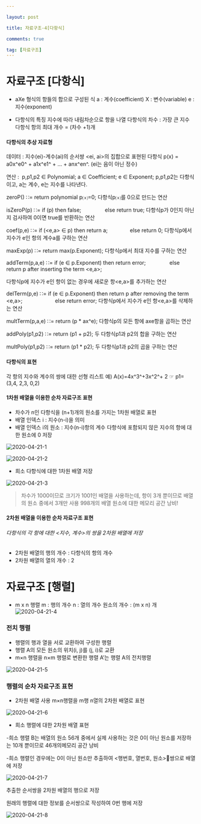 ```yaml
---

layout: post

title: 자료구조-4[다항식]

comments: true

tag: [자료구조]
---
```

# 자료구조 [다항식]

* aXe 형식의 항들의 합으로 구성된 식
a : 계수(coefficient)
X : 변수(variable)
e : 지수(exponent)

* 다항식의 특징
지수에 따라 내림차순으로 항을 나열
다항식의 차수 : 가장 큰 지수
다항식 항의 최대 개수 = (차수 +1)개

#### 다항식의 추상 자료형

데이터 : 지수(ei)-계수(ai)의 순서쌍 <ei, ai>의 집합으로 표현된 다항식 p(x) = a0x^e0^ + a1x^e1^ + … + anx^en^. (ei는 음이 아닌 정수)

연산 :  p,p1,p2 ∈ Polynomial; a ∈ Coefficient; e ∈ Exponent;
p,p1,p2는 다항식이고, a는 계수, e는 지수를 나타낸다.

zeroP() ∷= return polynomial p⒳=0;
다항식p⒳를 0으로 만드는 연산

isZeroP(p) ∷= if (p) then false;
               else return true;
다항식p가 0인지 아닌지 검사하여 0이면 true를 반환하는 연산

coef(p,e) ∷= if (<e,a> ∈ p) then return a;
              else return 0;
다항식p에서 지수가 e인 항의 계수a를 구하는 연산

maxExp(p) ∷= return max(p.Exponent);
   다항식p에서 최대 지수를 구하는 연산

addTerm(p,a,e) ∷= if (e ∈ p.Exponent) then return error;
               else return p after inserting the term <e,a>;

다항식p에 지수가 e인 항이 없는 경우에 새로운 항<e,a>를 추가하는 연산

delTerm(p,e) ∷= if (e ∈ p.Exponent) then return p after removing the term <e,a>;
                    	 else return error;
다항식p에서 지수가 e인 항<e,a>를 삭제하는 연산

multTerm(p,a,e) ∷= return (p * ax^e);
다항식p의 모든 항에 axe항을 곱하는 연산

addPoly(p1,p2) ∷= return (p1 + p2);
두 다항식p1과 p2의 합을 구하는 연산

multPoly(p1,p2) ∷= return (p1 * p2);
두 다항식p1과 p2의 곱을 구하는 연산


#### 다항식의 표현
각 항의 지수와 계수의 쌍에 대한 선형 리스트
예)  A(x)=4x^3^+3x^2^+ 2  ☞  p1= (3,4,  2,3,  0,2)

#### 1차원 배열을 이용한 순차 자료구조 표현
* 차수가 n인 다항식을 (n+1)개의 원소를 가지는 1차원 배열로 표현
* 배열 인덱스 i  : 지수(n-i)을 의미
* 배열 인덱스 i의 원소 : 지수(n-i)항의 계수
 다항식에 포함되지 않은 지수의 항에 대한 원소에 0 저장

 ![2020-04-21-1](https://user-images.githubusercontent.com/62532608/79839031-e5dad380-83ee-11ea-84be-6067339ee940.png)

 ![2020-04-21-2](https://user-images.githubusercontent.com/62532608/79839227-2c303280-83ef-11ea-8773-2fcbf4125824.png)

* 희소 다항식에 대한 1차원 배열 저장

![2020-04-21-3](https://user-images.githubusercontent.com/62532608/79839564-a3fe5d00-83ef-11ea-90b5-4ea3ad8f72ea.png)

> 차수가 1000이므로 크기가 1001인 배열을 사용하는데, 항이 3개 뿐이므로 배열의 원소 중에서 3개만 사용
  998개의 배열 원소에 대한 메모리 공간 낭비!

#### 2차원 배열을 이용한 순차 자료구조 표현
###### 다항식의 각 항에 대한 <지수, 계수>의 쌍을 2차원 배열에 저장
* 2차원 배열의 행의 개수 : 다항식의 항의 개수
* 2차원 배열의 열의 개수 : 2

# 자료구조 [행렬]
* m x n 행렬
m : 행의 개수
n : 열의 개수
원소의 개수 : (m x n) 개
![2020-04-21-4](https://user-images.githubusercontent.com/62532608/79839902-2555ef80-83f0-11ea-9338-bad1210bc63e.png)

### 전치 행렬
* 행렬의 행과 열을 서로 교환하여 구성한 행렬
* 행렬 A의 모든 원소의 위치(i, j)를  (j, i)로 교환
* m×n 행렬을 n×m 행렬로 변환한 행렬 A’는 행렬 A의 전치행렬

![2020-04-21-5](https://user-images.githubusercontent.com/62532608/79840133-7a920100-83f0-11ea-943b-13f3c4434a33.png)

### 행렬의 순차 자료구조 표현
* 2차원 배열 사용
m×n행렬을 m행 n열의 2차원 배열로 표현

![2020-04-21-6](https://user-images.githubusercontent.com/62532608/79840640-220f3380-83f1-11ea-8552-845de782afbd.png)

* 희소 행렬에 대한 2차원 배열 표현

-희소 행렬 B는 배열의 원소 56개 중에서 실제 사용하는 것은 0이 아닌 원소를 저장하는 10개 뿐이므로 46개의메모리 공간 낭비

-희소 행렬인 경우에는 0이 아닌 원소만 추출하여 <행번호, 열번호, 원소>쌍으로 배열에 저장

![2020-04-21-7](https://user-images.githubusercontent.com/62532608/79840731-479c3d00-83f1-11ea-9b32-ffd9cc499701.png)

추출한 순서쌍을 2차원 배열의 행으로 저장

원래의 행렬에 대한 정보를 순서쌍으로 작성하여 0번 행에 저장

![2020-04-21-8](https://user-images.githubusercontent.com/62532608/79840872-7dd9bc80-83f1-11ea-9ff4-34f2b31ca684.png)
